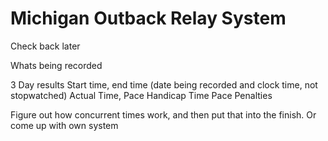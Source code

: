 # Michigan Outback Relay System

Check back later


Whats being recorded

3 Day results
Start time, end time (date being recorded and clock time, not stopwatched)
Actual Time, Pace
Handicap Time Pace
Penalties


Figure out how concurrent times work, and then put that into the finish. Or come up with own system